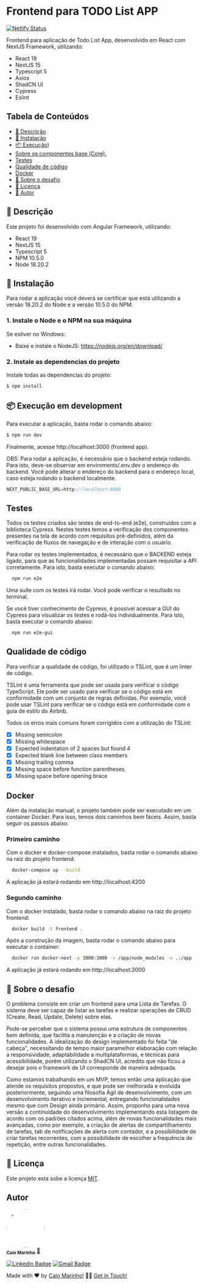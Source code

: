 # Frontend para TODO List APP

[![Netlify Status](https://api.netlify.com/api/v1/badges/db52211b-33d7-4097-bd53-5e4219258cb2/deploy-status)](https://app.netlify.com/sites/jolly-tarsier-4e4b89/deploys)

Frontend para aplicação de Todo List App, desenvolvido em React com NextJS Framework, utilizando:
- React 19
- NextJS 15
- Typescript 5
- Axios
- ShadCN UI
- Cypress
- Eslint


## **Tabela de Conteúdos**

- [📝 Descrição](#descrição)
- [🚀 Instalação](#instalação)
- [📦 Execução](#execução))
- [Sobre os componentes base (Core).](#sobre-os-componentes-base-(core))
- [Testes](#testes)
- [Qualidade de código](#qualidade-de-código)
- [Docker](#docker)
- [🚀 Sobre o desafio](#sobre-o-desafio)
- [📝 Licença](#licença)
- [📝 Autor](#autor)

## 📝 Descrição

Este projeto foi desenvolvido com Angular Framework, utilizando:

- React 19
- NextJS 15
- Typescript 5
- NPM 10.5.0
- Node 18.20.2

## 🚀 Instalação

Para rodar a aplicação você deverá se certificar que está utilizando a versão 18.20.2 do Node e a versão 10.5.0 do NPM.

### 1. Instale o Node e o NPM na sua máquina

Se estiver no Windows:

- Baixe e instale o NodeJS: https://nodejs.org/en/download/

### 2. Instale as dependencias do projeto

Instale todas as dependencias do projeto:

```sh
$ npm install
```

## 📦 Execução em development

Para executar a aplicação, basta rodar o comando abaixo:

```sh
$ npm run dev
```

Finalmente, acesse http://localhost:3000 (frontend app).

OBS: Para rodar a aplicação, é necessário que o backend esteja rodando. Para isto, deve-se observar em enviroments/.env.dev o endereço do backend. Você pode alterar o endereço do backend para o endereço local, caso esteja rodando o backend localmente.

```ts
NEXT_PUBLIC_BASE_URL=http://localhost:8000
```

## Testes

Todos os testes criados são testes de end-to-end (e2e), construídos com a biblioteca Cypress. Nestes testes temos a
verificação dos componentes presentes na tela de acordo com requisitos pré-definidos, além da verificação de fluxos de
navegação e de interação com o usuário.

Para rodar os testes implementados, é necessário que o BACKEND esteja ligado, para que as funcionalidades implementadas
possam requisitar a API corretamente. Para isto, basta executar o comando abaixo:

```bash
  npm run e2e
```

Uma suíte com os testes irá rodar. Você pode verificar o resultado no terminal.

Se você tiver conhecimento de Cypress, é possível acessar a GUI do Cypress para visualizar os testes e rodá-los
individualmente. Para isto, basta executar o comando abaixo:

```bash
  npm run e2e-gui
```

## Qualidade de código

Para verificar a qualidade de código, foi utilizado o TSLint, que é um linter de código.

TSLint é uma ferramenta que pode ser usada para verificar o código TypeScript. Ele pode ser usado para verificar se o
código está em conformidade com um conjunto de regras definidas. Por exemplo, você pode usar TSLint para verificar se o
código está em conformidade com o guia de estilo do Airbnb.

Todos os erros mais comuns foram corrigidos com a utilização do TSLint:

- [x] Missing semicolon
- [x] Missing whitespace
- [x] Expected indentation of 2 spaces but found 4
- [x] Expected blank line between class members
- [x] Missing trailing comma
- [x] Missing space before function parentheses
- [x] Missing space before opening brace

## Docker

Além da instalação manual, o projeto também pode ser executado em um container Docker. Para isso, temos dois caminhos
bem fáceis. Assim, basta seguir os passos abaixo:

### Primeiro caminho

Com o docker e docker-compose instalados, basta rodar o comando abaixo na raiz do projeto frontend:

```bash
  docker-compose up --build
```

A aplicação já estará rodando em http://localhost:4200

### Segundo caminho

Com o docker instalado, basta rodar o comando abaixo na raiz do projeto frontend:

```bash
  docker build -t frontend .
```

Após a construção da imagem, basta rodar o comando abaixo para executar o container:

```bash
  docker run docker-next -p 3000:3000 -v /app/node_modules -v .:/app
```

A aplicação já estará rodando em http://localhost:3000

## 🚀 Sobre o desafio

O problema consiste em criar um frontend para uma Lista de Tarefas. O sistema deve ser capaz de listar as tarefas e realizar operações de CRUD (Create, Read, Update, Delete) sobre elas.

Pode-se perceber que o sistema possui uma estrutura de componentes bem definida, que facilita a manutenção e a criação de novas funcionalidades. A idealização do design implementado foi feita "de cabeça", necessitando de tempo maior paramelhor elaboração com relação a responsividade, adaptabilidade a multiplataformas, e técnicas para acessibilidade, porém utilizando o ShadCN UI, acredito que não ficou a desejar pois o framework de UI corresponde de maneira adequada.

Como estamos trabalhando em um MVP, temos então uma aplicação que atende os requisitos propostos, e que pode ser melhorada e evoluída posteriormente, seguindo uma filosofia Ágil de desenvolvimento, com um desenvolvimento iterativo e incremental, entregando funcionalidades mesmo que com Design ainda primário. Assim, proponho para uma nova versão a continuidade do desenvolvimento implementando esta listagem de acordo com os padrões citados acima, além de novas funcionalidades mais avançadas, como por exemplo, a criação de alertas de compartilhamento de tarefas, tab de notificações de alerta com contador, e a possibilidade de criar tarefas recorrentes, com a possibilidade de escolher a frequência de repetição, entre outras funcionalidades.

## 📝 Licença

Este projeto esta sobe a licença [MIT](./LICENSE).

## Autor

<a href="#">
 <img style="border-radius: 50%;" src="https://avatars.githubusercontent.com/u/7137962?v=4" width="100px;" alt=""/>
</a>
 <br />
 <sub><b>Caio Marinho</b></sub>
 <a href="#" title="Caio Marinho">🚀</a>

[![Linkedin Badge](https://img.shields.io/badge/-Caio%20Marinho-blue?style=flat-square&logo=Linkedin&logoColor=white&link=https://www.linkedin.com/in/caiomarinho/)](https://www.linkedin.com/in/caiomarinho/)
[![Gmail Badge](https://img.shields.io/badge/-caiomarinho8@gmail.com-c14438?style=flat-square&logo=Gmail&logoColor=white&link=mailto:caiomarinho8@gmail.com)](mailto:caiomarinho8@gmail.com)

Made with ❤️ by [Caio Marinho!](https://www.linkedin.com/in/caiomarinho/) 👋🏽 [Get in Touch!](https://www.linkedin.com/in/caiomarinho/)

